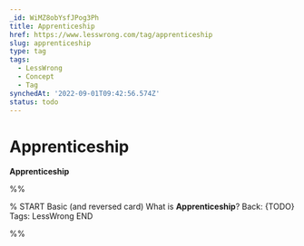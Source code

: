 ```yaml
---
_id: WiMZ8obYsfJPog3Ph
title: Apprenticeship
href: https://www.lesswrong.com/tag/apprenticeship
slug: apprenticeship
type: tag
tags:
  - LessWrong
  - Concept
  - Tag
synchedAt: '2022-09-01T09:42:56.574Z'
status: todo
---
```


# Apprenticeship

**Apprenticeship**


%%

% START
Basic (and reversed card)
What is **Apprenticeship**?
Back: {TODO}
Tags: LessWrong
END
<!--ID: 1663157020404-->


%%
	
